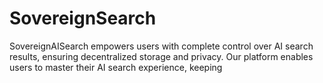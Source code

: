 # SovereignSearch
SovereignAISearch empowers users with complete control over AI search results, ensuring decentralized storage and privacy. Our platform enables users to master their AI search experience, keeping

